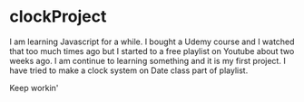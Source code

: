 # clockProject
I am learning Javascript for a while. I bought a Udemy course and I watched that too much times ago but I started to a free playlist on Youtube about two weeks ago. I am continue to learning something and it is my first project. I have tried to make a clock system on Date class part of playlist.



Keep workin'

